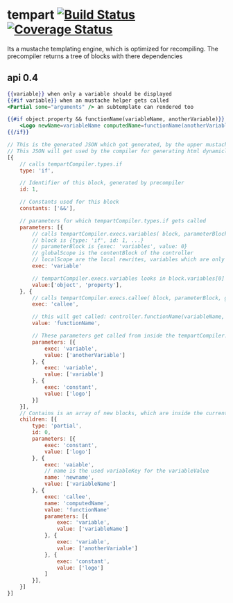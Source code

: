 # tempart [![Build Status](https://travis-ci.org/plusnew/tempart.svg)](https://travis-ci.org/plusnew/tempart) [![Coverage Status](https://coveralls.io/repos/github/plusnew/tempart/badge.svg)](https://coveralls.io/github/plusnew/tempart)
Its a mustache templating engine, which is optimized for recompiling.
The precompiler returns a tree of blocks with there dependencies


api 0.4
---

```mustache
{{variable}} when only a variable should be displayed
{{#if variable}} when an mustache helper gets called
<Partial some="arguments" /> an subtemplate can rendered too
```

```mustache
{{#if object.property && functionName(variableName, anotherVariable)}}
	<Logo newName=variableName computedName=functionName(anotherVariable, variableName, "logo")>
{{/if}}

```

```js
// This is the generated JSON which got generated, by the upper mustache template
// This JSON will get used by the compiler for generating html dynamicly
[{
	// calls tempartCompiler.types.if
	type: 'if',

	// Identifier of this block, generated by precompiler
	id: 1,

	// Constants used for this block
	constants: ['&&'],

	// parameters for which tempartCompiler.types.if gets called
	parameters: [{
		// calls tempartCompiler.execs.variables( block, parameterBlock, globalScope, localScope)
		// block is {type: 'if', id: 1, ...}
		// parameterBlock is {exec: 'variables', value: 0}
		// globalScope is the contentBlock of the controller
		// localScope are the local rewrites, variables which are only used for the template (e.g. index of an for)
		exec: 'variable'

		// tempartCompiler.execs.variables looks in block.variables[0] the key, first in localScope, then in globalScope
		value:['object', 'property'],
	}, {
		// calls tempartCompiler.execs.callee( block, parameterBlock, globalScope, localScope)
		exec: 'callee',

		// this will get called: controller.functionName(variableName, anotherVariable)
		value: 'functionName',

		// These parameters get called from inside the tempartCompiler.execs.callee, via tempartCompiler.helpers.getParameters (not recursive)
		parameters: [{
			exec: 'variable',
			value: ['anotherVariable']
		}, {
			exec: 'variable',
			value: ['variable']
		}, {
			exec: 'constant',
			value: ['logo']
		}]
	}],
	// Contains is an array of new blocks, which are inside the current block
	children: [{
		type: 'partial',
		id: 0,
		parameters: [{
			exec: 'constant',
			value: ['logo']
		}, {
			exec: 'vaiable',
			// name is the used variableKey for the variableValue
			name: 'newname',
			value: ['variableName']
		}, {
			exec: 'callee',
			name: 'computedName',
			value: 'functionName'
			parameters: [{
				exec: 'variable',
				value: ['variableName']
			}, {
				exec: 'variable',
				value: ['anotherVariable']
			}, {
				exec: 'constant',
				value: ['logo']
			]
		}],
	}]
}]
```
